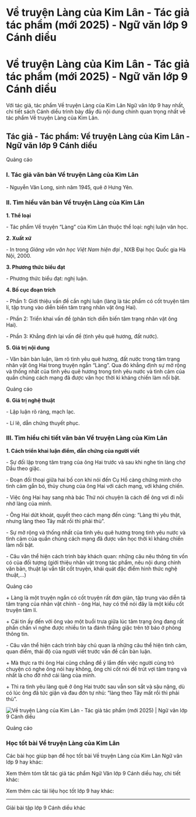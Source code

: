# Về truyện Làng của Kim Lân - Tác giả tác phẩm (mới 2025) - Ngữ văn lớp 9 Cánh diều

# Về truyện Làng của Kim Lân - Tác giả tác phẩm (mới 2025) - Ngữ văn lớp 9 Cánh diều

Với tác giả, tác phẩm Về truyện Làng của Kim Lân Ngữ văn lớp 9 hay nhất, chi tiết sách Cánh diều trình bày đầy đủ nội dung chính quan trọng nhất về tác phẩm Về truyện Làng của Kim Lân.

## Tác giả - Tác phẩm: Về truyện Làng của Kim Lân - Ngữ văn lớp 9 Cánh diều

Quảng cáo

### **I. Tác giả văn bản Về truyện Làng của Kim Lân**

\- Nguyễn Văn Long, sinh năm 1945, quê ở Hưng Yên.

### **II. Tìm hiểu văn bản Về truyện Làng của Kim Lân**

**1\. Thể loại**

\- Tác phẩm Về truyện “Làng” của Kim Lân thuộc thể loại: nghị luận văn học.

**2\. Xuất xứ**

\- In trong _Giảng văn văn học Việt Nam hiện đại_ , NXB Đại học Quốc gia Hà Nội, 2000.

**3\. Phương thức biểu đạt**

\- Phương thức biểu đạt: nghị luận.

**4\. Bố cục đoạn trích**

\- Phần 1: Giới thiệu vấn đề cần nghị luận (làng là tác phẩm có cốt truyện tâm lí, tập trung vào diễn biến tâm trạng nhân vật ông Hai).

\- Phần 2: Triển khai vấn đề (phân tích diễn biến tâm trạng nhân vật ông Hai).

\- Phần 3: Khẳng định lại vấn đề (tình yêu quê hương, đất nước).

**5\. Giá trị nội dung**

\- Văn bản bàn luận, làm rõ tình yêu quê hương, đất nước trong tâm trạng nhân vật ông Hai trong truyện ngắn “Làng”. Qua đó khẳng định sự mở rộng và thống nhất của tình yêu quê hương trong tình yêu nước và tình cảm của quần chúng cách mạng đã được văn học thời kì kháng chiến làm nổi bật.

Quảng cáo

**6\. Giá trị nghệ thuật**

\- Lập luận rõ ràng, mạch lạc.

\- Lí lẽ, dẫn chứng thuyết phục.

### **III. Tìm hiểu chi tiết văn bản Về truyện Làng của Kim Lân**

**1\. Cách triển khai luận điểm, dẫn chứng của người viết**

\- Sự đối lập trong tâm trạng của ông Hai trước và sau khi nghe tin làng chợ Dầu theo giặc.

\- Đoạn đối thoại giữa hai bố con khi nói đến Cụ Hồ càng chứng minh cho tình cảm gắn bó, thủy chung của ông Hai với cách mạng, với kháng chiến.

\- Việc ông Hai hay sang nhà bác Thứ nói chuyện là cách để ông vơi đi nỗi nhớ làng của mình.

\- Ông Hai dứt khoát, quyết theo cách mạng đến cùng: “Làng thì yêu thật, nhưng làng theo Tây mất rồi thì phải thù”.

\- Sự mở rộng và thống nhất của tình yêu quê hương trong tình yêu nước và tình cảm của quần chúng cách mạng đã được văn học thời kì kháng chiến làm nổi bật.

\- Câu văn thể hiện cách trình bày khách quan: những câu nêu thông tin vốn có của đối tượng (giới thiệu nhân vật trong tác phẩm, nêu nội dung chính văn bản, thuật lại vắn tắt cốt truyện, khái quát đặc điểm hình thức nghệ thuật,...)

Quảng cáo

\+ Làng là một truyện ngắn có cốt truyện rất đơn giản, tập trung vào diễn tả tâm trạng của nhân vật chính - ông Hai, hay có thể nói đây là một kiểu cốt truyện tâm lí.

\+ Cái tin ấy đến với ông vào một buổi trưa giữa lúc tâm trạng ông đang rất phấn chấn vì nghe được nhiều tin ta đánh thắng giặc trên tờ báo ở phòng thông tin.

\- Câu văn thể hiện cách trình bày chủ quan là những câu thể hiện tình cảm, quan điểm, thái độ của người viết trước vấn đề cần bàn luận.

\+ Mà thực ra thì ông Hai cũng chẳng để ý lắm đến việc người cùng trò chuyện có nghe ông nói hay không, ông chỉ cốt nói để trút vợi tâm trạng và nhất là cho đỡ nhớ cái làng của mình.

\+ Thì ra tình yêu làng quê ở ông Hai trước sau vẫn son sắt và sâu nặng, dù có lúc ông đã tức giận và đau đớn tự nhủ: “làng theo Tây mất rồi thì phải thù”.

![Về truyện Làng của Kim Lân - Tác giả tác phẩm \(mới 2025\) | Ngữ văn lớp 9 Cánh diều](https://vietjack.com/soan-van-lop-9-cd/images/tac-gia-tac-pham-ve-truyen-lang-cua-kim-lan-236336.PNG)

Quảng cáo

### **Học tốt bài Về truyện Làng của Kim Lân**

Các bài học giúp bạn để học tốt bài Về truyện Làng của Kim Lân Ngữ văn lớp 9 hay khác:

Xem thêm tóm tắt tác giả tác phẩm Ngữ Văn lớp 9 Cánh diều hay, chi tiết khác:

Xem thêm các tài liệu học tốt lớp 9 hay khác:

* * *

Giải bài tập lớp 9 Cánh diều khác
